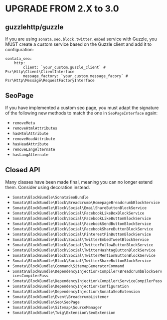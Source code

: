 UPGRADE FROM 2.X to 3.0
=======================

## guzzlehttp/guzzle

If you are using `sonata.seo.block.twitter.embed` service with Guzzle, you MUST create a custom service based on the Guzzle client and add it to configuration:

    sontata_seo:
        http:
            client: `your_custom.guzzle_client` # Psr\Http\Client\ClientInterface
            message_factory: `your_custom.message_facory` # Psr\Http\Message\RequestFactoryInterface

## SeoPage

If you have implemented a custom seo page, you must adapt the signature of the following new methods to match the one in `SeoPageInterface` again:

 * `removeMeta`
 * `removeHtmlAttributes`
 * `hasHtmlAttribute`
 * `removeHeadAttribute`
 * `hasHeadAttribute`
 * `removeLangAlternate`
 * `hasLangAlternate`

## Closed API

Many classes have been made final, meaning you can no longer extend them.
Consider using decoration instead.

 * `Sonata\BlockBundle\SonataSeoBundle`
 * `Sonata\BlockBundle\Block\Breadcrumb\HomepageBreadcrumbBlockService`
 * `Sonata\BlockBundle\Block\Social\EmailShareButtonBlockService`
 * `Sonata\BlockBundle\Block\Social\FacebookLikeBoxBlockService`
 * `Sonata\BlockBundle\Block\Social\FacebookLikeButtonBlockService`
 * `Sonata\BlockBundle\Block\Social\FacebookSendButtonBlockService`
 * `Sonata\BlockBundle\Block\Social\FacebookShareButtonBlockService`
 * `Sonata\BlockBundle\Block\Social\PinterestPinButtonBlockService`
 * `Sonata\BlockBundle\Block\Social\TwitterEmbedTweetBlockService`
 * `Sonata\BlockBundle\Block\Social\TwitterFollowButtonBlockService`
 * `Sonata\BlockBundle\Block\Social\TwitterHashtagButtonBlockService`
 * `Sonata\BlockBundle\Block\Social\TwitterMentionButtonBlockService`
 * `Sonata\BlockBundle\Block\Social\TwitterShareButtonBlockService`
 * `Sonata\BlockBundle\Command\SitemapGeneratorCommand`
 * `Sonata\BlockBundle\DependencyInjection\Compiler\BreadcrumbBlockServicesCompilerPass`
 * `Sonata\BlockBundle\DependencyInjection\Compiler\ServiceCompilerPass`
 * `Sonata\BlockBundle\DependencyInjection\Configuration`
 * `Sonata\BlockBundle\DependencyInjection\SonataSeoExtension`
 * `Sonata\BlockBundle\Event\BreadcrumbListener`
 * `Sonata\BlockBundle\Seo\SeoPage`
 * `Sonata\BlockBundle\Sitemap\SourceManager`
 * `Sonata\BlockBundle\Twig\Extension\SeoExtension`
